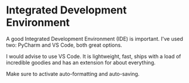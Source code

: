 # Integrated Development Environment

A good Integrated Development Environment (IDE) is important. I've used two: PyCharm and VS Code, both great options.

I would advise to use VS Code. It is lightweight, fast, ships with a load of incredible goodies and has an extension for about everything.

Make sure to activate auto-formatting and auto-saving.
